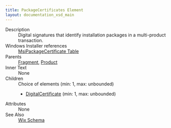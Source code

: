 ```yaml
---
title: PackageCertificates Element
layout: documentation_xsd_main
---
```

<dl>
  <dt>Description</dt>
  <dd>           Digital signatures that identify installation packages in a multi-product transaction.         </dd>
  <dt>Windows Installer references</dt>
  <dd>
    <a href="http://msdn.microsoft.com/library/cc542575.aspx" target="_blank">MsiPackageCertificate Table</a>
  </dd>
  <dt>Parents</dt>
  <dd>
    <a href="../fragment/">Fragment</a>, <a href="../product/">Product</a></dd>
  <dt>Inner Text</dt>
  <dd>None</dd>
  <dt>Children</dt>
  <dd>Choice of elements (min: 1, max: unbounded)<ul><li><a href="../digitalcertificate/">DigitalCertificate</a> (min: 1, max: unbounded)</li></ul></dd>
  <dt>Attributes</dt>
  <dd>None</dd>
  <dt>See Also</dt>
  <dd>
    <a href="../wix">Wix Schema</a>
  </dd>
</dl>
